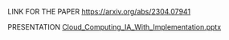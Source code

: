 LINK FOR THE PAPER
https://arxiv.org/abs/2304.07941


PRESENTATION
[Cloud_Computing_IA_With_Implementation.pptx](https://github.com/user-attachments/files/19782629/Cloud_Computing_IA_With_Implementation.pptx)
